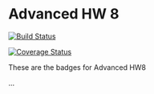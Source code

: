 # Advanced HW 8 

[![Build Status](https://travis-ci.org/mstaunton/c4cs-f18-AHW8.svg?branch=master)](https://travis-ci.org/mstaunton/c4cs-f18-AHW8)

[![Coverage Status](https://coveralls.io/repos/github/mstaunton/c4cs-f18-AHW8/badge.svg?branch=master)](https://coveralls.io/github/mstaunton/c4cs-f18-AHW8?branch=master)

These are the badges for Advanced HW8

...
